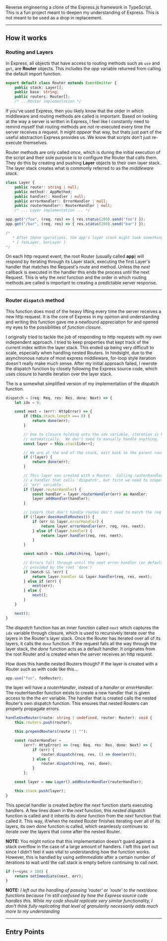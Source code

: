 Reverse engineering a clone of the Express.js framework in TypeScript.  This is
a fun project meant to deepen my understanding of Express.  This is not meant to
be used as a drop in replacement.

---

## How it works

### Routing and Layers

In Express, all objects that have access to routing methods such as `use` and
`get`, are **Router** objects.  This includes the *app* variable returned from
calling the default import function.
```typescript
export default class Router extends EventEmitter {
    public stack: Layer[];
    public base: string;
    public routers: Router[];
    /* ...Router implementation */
```
If you've used Express, then you likely know that the order in which middleware
and routing methods are called is important.  Based on looking at the way a
server is written in Express, I feel like I constantly need to remind myself
that routing methods are *not* re-executed every time the server receives a
request.  It might *appear* that way, but thats just part of the useful
abstraction Express provides us.  We know that scripts don't just re-execute
themselves.

Router methods are only called *once*, which is during the initial execution of
the script and their sole purpose is to configure the Router that calls them.
They do this by creating and pushing **Layer** objects to their own layer stack.
The layer stack creates what is commonly referred to as the *middleware stack*.

```typescript
class Layer {
    public route!: string | null;
    public method!: AppMethod;
    public handler!: Handler | null;
    public errorHandler!: ErrorHandler | null;
    public routerHandler!: RouterHandler | null;
    /* ... Layer implementation ... */
```

```typescript
app.get("/foo", (req, res) => { res.status(200).send("foo") });
app.get("/bar", (req, res) => { res.status(200).send("bar") });

/*
   * After these operations, the app's layer stack might look something like this:
   * [ fooLayer, barLayer ]
*/
```

On each http request event, the root Router (usually called **app**) will
respond by iterating through its Layer stack, executing the first Layer's
handler that matches the Request's route and method.  Unless the *next* callback
is executed in the handler this ends the process until the next Request.  This
is why the *next* function and the order in which routing methods are called is
important to creating a predictable server response.

---

### Router `dispatch` method

This function does most of the heavy lifting every time the server receives a
new http request.  It is the core of Express in my opinion and understanding and
writing this function gave me a newfound appreciation for and opened my eyes to
the possibilities of *function closure*.

I originally tried to tackle the job of responding to http requests with my own
independent approach. I tried to keep properties that kept track of the current
index within the layer stack.  This ended up being very difficult to scale,
especially when handling nested Routers.  In hindsight, due to the asynchronous
nature of most express middleware, for-loop style iteration doesn't really make
much sense.  After my initial approach failed, I rewrote the dispatch function
by closely following the Express source code, which uses closure to handle
iteration over the layer stack.

The is a somewhat simplified version of my implementation of the dispatch
function.

```typescript
dispatch = (req: Req, res: Res, done: Next) => {
    let idx = 0;

    const next = (err?: HttpError) => {
        if (this.stack.length === 0) {
            return done(err);
        }

        // Due to closure holding onto the idx variable, iteration is handled
        // automatically.  We don't need to manually handle anything.
        const layer = this.stack[idx++];

        // We are at the end of the stack, exit back to the parent router (or default handler)
        if (!layer) {
            return done(err);
        }

        // This layer was created with a Router.  Calling routerHandler returns
        // a handler that calls 'dispatch', but first we need to scope in the
        // 'err' variable.
        if (layer.routerHandler) {
            const handler = layer.routerHandler(err) as Handler;
            layer.addHandler(handler);
        }

        // Layers that don't handle routes don't need to match the req method and url
        if (!layer.doesHandleRoutes()) {
            if (err && layer.errorHandler) {
                return layer.errorHandler(err, req, res, next);
            } else if (layer.handler) {
                return layer.handler(req, res, next);
            }
        }

        const match = this.isMatch(req, layer);

        // Errors fall through until the next error handler (or default handler
        // provided by the root 'done')
        if (match && !err) {
            return layer.handler && layer.handler(req, res, next);
        } else if (err) {
            next(err);
        } else {
            next();
        }
    }

    next();
}
```

The *dispatch* function has an inner function called `next` which captures the
`idx` variable through closure, which is used to recursively iterate over the
layers in the Router's layer stack.  Once the Router has iterated over all of
its layers, it calls the `done` function.  If the request falls all the way
through the layer stack, the  *done* function acts as a default handler. It
originates from the root Router and is created when the server receives an http
request.

How does this handle nested Routers though?  If the layer is created with a
Router such as with code like this...

```typescript
app.use("foo", fooRouter);
```

the layer will have a *routerHandler*, instead of a *handler* or *errorHandler*.
The routerHandler function exists to create a new handler that is given access
to the the *err* variable.  The handler that is created calls the nested
Router's own dispatch function.  This ensures that nested Routers can properly
propagate errors.

```typescript
handleUseRouter(route: string | undefined, router: Router): void {
    this.routers.push(router);

    this.prependRouters(route || "");

    const routerHandler =
        (err?: HttpError) => (req: Req, res: Res, done: Next) => {
            if (err) {
                router.dispatch(req, res, () => done(err));
            } else {
                router.dispatch(req, res, done);
            }
        };

    const layer = new Layer().addRouterHandler(routerHandler);

    this.stack.push(layer);
}
```
This special handler is created *before* the *next* function starts executing
handlers.  A few lines down in the *next* function, this *nested dispatch*
function is called and it inherits its *done* function from the *next* function
that called it.  This way, if/when the nested Router finishes iterating over all
of its layers, its own *done* function is called, which seamlessly continues to
iterate over the layers that come after the nested Router.

**NOTE:** You might notice that this implementation doesn't guard against a
stack overflow in the case of a large amount of handlers.  I left this part out
since I didn't feel it was vital to understanding how the function works.
However, this is handled by using *setImmediate* after a certain number of
iterations to wait until the call stack is empty before continuing to call
*next*.

```typescript
if (++sync > 100) {
    return setImmediate(next, err);
}
```

**NOTE:** *I left out the handling of passing 'router' or 'route' to the
next/done functions because I'm still confused by how the Express source code
handles this.  While my code should replicate very similar functionality, I
don't think fully replicating that level of granularity necessarily adds much
more to my understanding*

---

## Entry Points

























